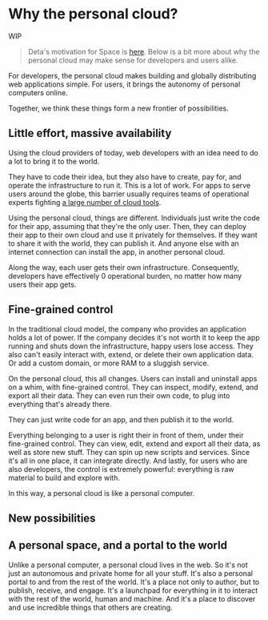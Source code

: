 # Why the personal cloud?

WIP

> Deta's motivation for Space is [here](https://deta.space/motivation/). Below is a bit more about why the personal cloud may make sense for developers and users alike.
> 

For developers, the personal cloud makes building and globally distributing web applications simple. For users, it brings the autonomy of personal computers online.

Together, we think these things form a new frontier of possibilities.

## **Little effort, massive availability**

Using the cloud providers of today, web developers with an idea need to do a lot to bring it to the world.

They have to code their idea, but they also have to create, pay for, and operate the infrastructure to run it. This is a lot of work. For apps to serve users around the globe, this barrier usually requires teams of operational experts fighting [a large number of cloud tools](https://landscape.cncf.io/).

Using the personal cloud, things are different. Individuals just write the code for their app, assuming that they're the only user. Then, they can deploy their app to their own cloud and use it privately for themselves. If they want to share it with the world, they can publish it. And anyone else with an internet connection can install the app, in another personal cloud.

Along the way, each user gets their own infrastructure. Consequently, developers have effectively 0 operational burden, no matter how many users their app gets.

## **Fine-grained control**

In the traditional cloud model, the company who provides an application holds a lot of power. If the company decides it's not worth it to keep the app running and shuts down the infrastructure, happy users lose access. They also can't easily interact with, extend, or delete their own application data. Or add a custom domain, or more RAM to a sluggish service.

On the personal cloud, this all changes. Users can install and uninstall apps on a whim, with fine-grained control. They can inspect, modify, extend, and export all their data. They can even run their own code, to plug into everything that's already there.

They can just write code for an app, and then publish it to the world.

Everything belonging to a user is right their in front of them, under their fine-grained control. They can view, edit, extend and export all their data, as well as store new stuff. They can spin up new scripts and services. Since it's all in one place, it can integrate directly. And lastly, for users who are also developers, the control is extremely powerful: everything is raw material to build and explore with.

In this way, a personal cloud is like a personal computer.

## **New possibilities**

## **A personal space, and a portal to the world**

Unlike a personal computer, a personal cloud lives in the web. So it's not just an autonomous and private home for all your stuff. It's also a personal portal to and from the rest of the world. It's a place not only to author, but to publish, receive, and engage. It's a launchpad for everything in it to interact with the rest of the world, human and machine. And it's a place to discover and use incredible things that others are creating.